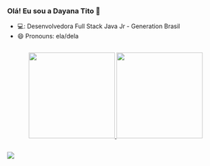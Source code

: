 ### Olá! Eu sou a Dayana Tito 👋


- 💻: Desenvolvedora Full Stack Java Jr - Generation Brasil
- 😄 Pronouns: ela/dela

##
 
 
 <div align="center" >
  <a href="https://github.com/DayanaTito">
  <img height="200em" src="https://github-readme-stats.vercel.app/api?username=DayanaTito&show_icons=true&theme=dark&include_all_commits=true&count_private=true"/>
  <img height="200em" src="https://github-readme-stats.vercel.app/api/top-langs/?username=DayanaTito&layout=compact&langs_count=7&theme=dark"/>
</div>

  ##
  
 <div> 
  <a href="https://linkedin.com/in/dayanatito" target="_blank"><img src="https://img.shields.io/badge/-LinkedIn-%230077B5?style=for-the-badge&logo=linkedin&logoColor=white" target="_blank"></a> 
  
</div>
